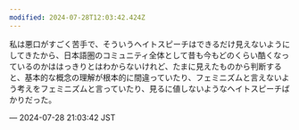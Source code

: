 ```yaml
---
modified: 2024-07-28T12:03:42.424Z
---
```


<p>私は悪口がすごく苦手で、そういうヘイトスピーチはできるだけ見えないようにしてきたから、日本語圏のコミュニティ全体として昔も今もどのくらい酷くなっているのかははっきりとはわからないけれど、たまに見えたものから判断すると、基本的な概念の理解が根本的に間違っていたり、フェミニズムと言えないよう考えをフェミニズムと言っていたり、見るに値しないようなヘイトスピーチばかりだった。</p>

&mdash; 2024-07-28 21:03:42 JST

<!-- Original URL: https://mastodon.social/@sakuramochi0/112864016624829330-->
